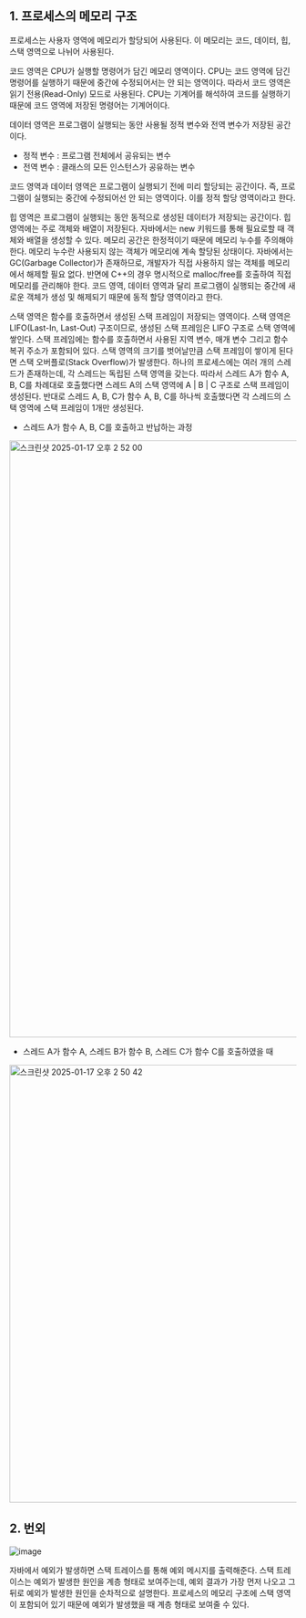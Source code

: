 ## 1. 프로세스의 메모리 구조
프로세스는 사용자 영역에 메모리가 할당되어 사용된다. 이 메모리는 코드, 데이터, 힙, 스택 영역으로 나뉘어 사용된다.

코드 영역은 CPU가 실행할 명령어가 담긴 메모리 영역이다. CPU는 코드 영역에 담긴 명령어를 실행하기 때문에 중간에 수정되어서는 안 되는 영역이다. 따라서 코드 영역은 읽기 전용(Read-Only) 모드로 사용된다. CPU는 기계어를 해석하여 코드를 실행하기 때문에 코드 영역에 저장된 명령어는 기계어이다.

데이터 영역은 프로그램이 실행되는 동안 사용될 정적 변수와 전역 변수가 저장된 공간이다.
- 정적 변수 : 프로그램 전체에서 공유되는 변수
- 전역 변수 : 클래스의 모든 인스턴스가 공유하는 변수

코드 영역과 데이터 영역은 프로그램이 실행되기 전에 미리 할당되는 공간이다. 즉, 프로그램이 실행되는 중간에 수정되어선 안 되는 영역이다. 이를 정적 할당 영역이라고 한다.

힙 영역은 프로그램이 실행되는 동안 동적으로 생성된 데이터가 저장되는 공간이다. 힙 영역에는 주로 객체와 배열이 저장된다. 자바에서는 new 키워드를 통해 필요로할 때 객체와 배열을 생성할 수 있다. 
메모리 공간은 한정적이기 때문에 메모리 누수를 주의해야 한다. 메모리 누수란 사용되지 않는 객체가 메모리에 계속 할당된 상태이다. 자바에서는 GC(Garbage Collector)가 존재하므로, 개발자가 직접 사용하지 않는 객체를 메모리에서 해제할 필요 없다. 반면에 C++의 경우 명시적으로 malloc/free를 호출하여 직접 메모리를 관리해야 한다. 코드 영역, 데이터 영역과 달리 프로그램이 실행되는 중간에 새로운 객체가 생성 및 해제되기 때문에 동적 할당 영역이라고 한다.

스택 영역은 함수를 호출하면서 생성된 스택 프레임이 저장되는 영역이다. 스택 영역은 LIFO(Last-In, Last-Out) 구조이므로, 생성된 스택 프레임은 LIFO 구조로 스택 영역에 쌓인다. 스택 프레임에는 함수를 호출하면서 사용된 지역 변수, 매개 변수 그리고 함수 복귀 주소가 포함되어 있다. 스택 영역의 크기를 벗어날만큼 스택 프레임이 쌓이게 된다면 스택 오버플로(Stack Overflow)가 발생한다. 
하나의 프로세스에는 여러 개의 스레드가 존재하는데, 각 스레드는 독립된 스택 영역을 갖는다. 따라서 스레드 A가 함수 A, B, C를 차례대로 호출했다면 스레드 A의 스택 영역에 A | B | C 구조로 스택 프레임이 생성된다. 반대로 스레드 A, B, C가 함수 A, B, C를 하나씩 호출했다면 각 스레드의 스택 영역에 스택 프레임이 1개만 생성된다.
- 스레드 A가 함수 A, B, C를 호출하고 반납하는 과정
<img width="1046" alt="스크린샷 2025-01-17 오후 2 52 00" src="https://github.com/user-attachments/assets/4e3af22e-cf27-4a3a-9af5-7d1df859be96" />

- 스레드 A가 함수 A, 스레드 B가 함수 B, 스레드 C가 함수 C를 호출하였을 때
<img width="767" alt="스크린샷 2025-01-17 오후 2 50 42" src="https://github.com/user-attachments/assets/11e2f2e7-7cc9-4046-a4ed-f588a8e9f65d" />



## 2. 번외
![image](https://github.com/user-attachments/assets/4e4f8a31-66f1-4be1-b983-d675ec598474)

자바에서 예외가 발생하면 스택 트레이스를 통해 예외 메시지를 출력해준다. 스택 트레이스는 예외가 발생한 원인을 계층 형태로 보여주는데, 예외 결과가 가장 먼저 나오고 그 뒤로 예외가 발생한 원인을 순차적으로 설명한다.
프로세스의 메모리 구조에 스택 영역이 포함되어 있기 때문에 예외가 발생했을 때 계층 형태로 보여줄 수 있다.
